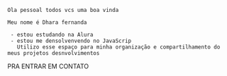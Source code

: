    Ola pessoal todos vcs uma boa vinda

    Meu nome é Dhara fernanda

     - estou estudando na Alura
     - estou me densolvenvendo no JavaScrip
       Utilizo esse espaço para minha organização e compartilhamento do meus projetos desnvolvimentos

 PRA ENTRAR EM CONTATO
